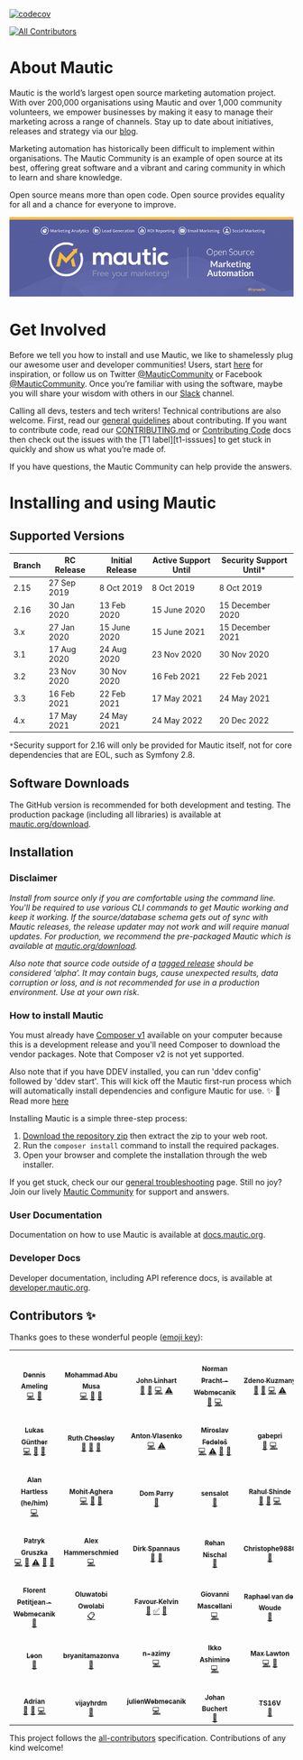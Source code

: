 [![codecov](https://codecov.io/gh/mautic/mautic/branch/features/graph/badge.svg)](https://codecov.io/gh/mautic/mautic)
<!-- ALL-CONTRIBUTORS-BADGE:START - Do not remove or modify this section -->
[![All Contributors](https://img.shields.io/badge/all_contributors-47-orange.svg?style=flat-square)](#contributors-)
<!-- ALL-CONTRIBUTORS-BADGE:END -->

About Mautic
============
Mautic is the world’s largest open source marketing automation project. With over 200,000 organisations using Mautic and over 1,000 community volunteers, we empower businesses by making it easy to manage their marketing across a range of channels. Stay up to date about initiatives, releases and strategy via our [blog][mautic-blog].

Marketing automation has historically been difficult to implement within organisations. The Mautic Community is an example of open source at its best, offering great software and a vibrant and caring community in which to learn and share knowledge.

Open source means more than open code. Open source provides equality for all and a chance for everyone to improve.

![Mautic](.github/readme_image.png "Mautic Open Source Marketing Automation")

Get Involved
=============
Before we tell you how to install and use Mautic, we like to shamelessly plug our awesome user and developer communities! Users, start [here][get-involved] for inspiration, or follow us on Twitter [@MauticCommunity][twitter] or Facebook [@MauticCommunity][facebook]. Once you’re familiar with using the software, maybe you will share your wisdom with others in our [Slack][slack] channel.

Calling all devs, testers and tech writers! Technical contributions are also welcome. First, read our [general guidelines][contributing] about contributing. If you want to contribute code, read our [CONTRIBUTING.md][contributing-md] or [Contributing Code][contribute-developer] docs then check out the issues with the [T1 label][t1-isssues] to get stuck in quickly and show us what you’re made of.

If you have questions, the Mautic Community can help provide the answers.

Installing and using Mautic
============================

## Supported Versions

| Branch | RC Release | Initial Release | Active Support Until | Security Support Until*
|--|--|--|--|--|
|2.15  | 27 Sep 2019 | 8 Oct 2019 | 8 Oct 2019 | 8 Oct 2019
|2.16  | 30 Jan 2020 | 13 Feb 2020 | 15 June 2020 | 15 December 2020
|3.x   | 27 Jan 2020 | 15 June 2020 | 15 June 2021 | 15 December 2021
|3.1   | 17 Aug 2020 | 24 Aug 2020 | 23 Nov 2020 | 30 Nov 2020
|3.2   | 23 Nov 2020 | 30 Nov 2020 | 16 Feb 2021 | 22 Feb 2021
|3.3   | 16 Feb 2021 | 22 Feb 2021 | 17 May 2021 | 24 May 2021
|4.x   | 17 May 2021 | 24 May 2021 | 24 May 2022 | 20 Dec 2022

`*`Security support for 2.16 will only be provided for Mautic itself, not for core dependencies that are EOL, such as Symfony 2.8.

## Software Downloads
The GitHub version is recommended for both development and testing. The production package (including all libraries) is available at [mautic.org/download][download-mautic].

## Installation
### Disclaimer
*Install from source only if you are comfortable using the command line. You'll be required to use various CLI commands to get Mautic working and keep it working. If the source/database schema gets out of sync with Mautic releases, the release updater may not work and will require manual updates. For production, we recommend the pre-packaged Mautic which is available at [mautic.org/download][download-mautic].*

*Also note that source code outside of a [tagged release][tagged-release] should be considered ‘alpha’. It may contain bugs, cause unexpected results, data corruption or loss, and is not recommended for use in a production environment. Use at your own risk.*

### How to install Mautic
You must already have [Composer v1][composer-v1] available on your computer because this is a development release and you'll need Composer to download the vendor packages. Note that Composer v2 is not yet supported.

Also note that if you have DDEV installed, you can run 'ddev config' followed by 'ddev start'. This will kick off the Mautic first-run process which will automatically install dependencies and configure Mautic for use. ✨ 🚀 Read more [here][ddev-mautic]

Installing Mautic is a simple three-step process:

1. [Download the repository zip][download-zip] then extract the zip to your web root.
2. Run the `composer install` command to install the required packages.
3. Open your browser and complete the installation through the web installer.

If you get stuck, check our our [general troubleshooting][troubleshooting] page. Still no joy? Join our lively [Mautic Community][community] for support and answers.

### User Documentation
Documentation on how to use Mautic is available at [docs.mautic.org][mautic-docs].

### Developer Docs
Developer documentation, including API reference docs, is available at [developer.mautic.org][dev-docs].


## Contributors ✨

Thanks goes to these wonderful people ([emoji key](https://allcontributors.org/docs/en/emoji-key)):

<!-- ALL-CONTRIBUTORS-LIST:START - Do not remove or modify this section -->
<!-- prettier-ignore-start -->
<!-- markdownlint-disable -->
<table>
  <tr>
    <td align="center"><a href="https://twitter.com/dennisameling"><img src="https://avatars.githubusercontent.com/u/17739158?v=4?s=100" width="100px;" alt=""/><br /><sub><b>Dennis Ameling</b></sub></a><br /><a href="https://github.com/mautic/mautic/commits?author=dennisameling" title="Code">💻</a> <a href="#userTesting-dennisameling" title="User Testing">📓</a></td>
    <td align="center"><a href="https://steercampaign.com"><img src="https://avatars.githubusercontent.com/u/12627658?v=4?s=100" width="100px;" alt=""/><br /><sub><b>Mohammad Abu Musa</b></sub></a><br /><a href="https://github.com/mautic/mautic/commits?author=mabumusa1" title="Code">💻</a> <a href="#userTesting-mabumusa1" title="User Testing">📓</a> <a href="https://github.com/mautic/mautic/pulls?q=is%3Apr+reviewed-by%3Amabumusa1" title="Reviewed Pull Requests">👀</a></td>
    <td align="center"><a href="http://johnlinhart.com"><img src="https://avatars.githubusercontent.com/u/1235442?v=4?s=100" width="100px;" alt=""/><br /><sub><b>John Linhart</b></sub></a><br /><a href="#userTesting-escopecz" title="User Testing">📓</a> <a href="https://github.com/mautic/mautic/pulls?q=is%3Apr+reviewed-by%3Aescopecz" title="Reviewed Pull Requests">👀</a> <a href="https://github.com/mautic/mautic/commits?author=escopecz" title="Code">💻</a> <a href="https://github.com/mautic/mautic/commits?author=escopecz" title="Tests">⚠️</a></td>
    <td align="center"><a href="https://www.webmecanik.com"><img src="https://avatars.githubusercontent.com/u/14075239?v=4?s=100" width="100px;" alt=""/><br /><sub><b>Norman Pracht - Webmecanik</b></sub></a><br /><a href="#userTesting-npracht" title="User Testing">📓</a> <a href="https://github.com/mautic/mautic/commits?author=npracht" title="Code">💻</a></td>
    <td align="center"><a href="https://webmecanik.com"><img src="https://avatars.githubusercontent.com/u/462477?v=4?s=100" width="100px;" alt=""/><br /><sub><b>Zdeno Kuzmany</b></sub></a><br /><a href="#userTesting-kuzmany" title="User Testing">📓</a> <a href="https://github.com/mautic/mautic/pulls?q=is%3Apr+reviewed-by%3Akuzmany" title="Reviewed Pull Requests">👀</a> <a href="https://github.com/mautic/mautic/commits?author=kuzmany" title="Code">💻</a> <a href="https://github.com/mautic/mautic/commits?author=kuzmany" title="Tests">⚠️</a></td>
    <td align="center"><a href="https://github.com/stevedrobinson"><img src="https://avatars.githubusercontent.com/u/866855?v=4?s=100" width="100px;" alt=""/><br /><sub><b>Steve Robinson</b></sub></a><br /><a href="#userTesting-stevedrobinson" title="User Testing">📓</a> <a href="https://github.com/mautic/mautic/issues?q=author%3Astevedrobinson" title="Bug reports">🐛</a></td>
    <td align="center"><a href="https://github.com/snoblucha"><img src="https://avatars.githubusercontent.com/u/265586?v=4?s=100" width="100px;" alt=""/><br /><sub><b>Petr Šnobl</b></sub></a><br /><a href="https://github.com/mautic/mautic/commits?author=snoblucha" title="Code">💻</a> <a href="https://github.com/mautic/mautic/issues?q=author%3Asnoblucha" title="Bug reports">🐛</a></td>
  </tr>
  <tr>
    <td align="center"><a href="https://github.com/luguenth"><img src="https://avatars.githubusercontent.com/u/9964009?v=4?s=100" width="100px;" alt=""/><br /><sub><b>Lukas Günther</b></sub></a><br /><a href="https://github.com/mautic/mautic/commits?author=luguenth" title="Code">💻</a> <a href="https://github.com/mautic/mautic/commits?author=luguenth" title="Documentation">📖</a> <a href="#userTesting-luguenth" title="User Testing">📓</a></td>
    <td align="center"><a href="https://www.ruthcheesley.co.uk"><img src="https://avatars.githubusercontent.com/u/2930593?v=4?s=100" width="100px;" alt=""/><br /><sub><b>Ruth Cheesley</b></sub></a><br /><a href="#userTesting-rcheesley" title="User Testing">📓</a> <a href="https://github.com/mautic/mautic/pulls?q=is%3Apr+reviewed-by%3Archeesley" title="Reviewed Pull Requests">👀</a> <a href="https://github.com/mautic/mautic/commits?author=rcheesley" title="Documentation">📖</a></td>
    <td align="center"><a href="https://github.com/anton-vlasenko"><img src="https://avatars.githubusercontent.com/u/43744263?v=4?s=100" width="100px;" alt=""/><br /><sub><b>Anton Vlasenko</b></sub></a><br /><a href="https://github.com/mautic/mautic/commits?author=anton-vlasenko" title="Code">💻</a> <a href="https://github.com/mautic/mautic/commits?author=anton-vlasenko" title="Tests">⚠️</a></td>
    <td align="center"><a href="https://www.linkedin.com/in/miroslavfedeles"><img src="https://avatars.githubusercontent.com/u/6388925?v=4?s=100" width="100px;" alt=""/><br /><sub><b>Miroslav Fedeleš</b></sub></a><br /><a href="https://github.com/mautic/mautic/commits?author=fedys" title="Code">💻</a> <a href="https://github.com/mautic/mautic/commits?author=fedys" title="Tests">⚠️</a> <a href="#userTesting-fedys" title="User Testing">📓</a> <a href="https://github.com/mautic/mautic/pulls?q=is%3Apr+reviewed-by%3Afedys" title="Reviewed Pull Requests">👀</a></td>
    <td align="center"><a href="https://github.com/gabepri"><img src="https://avatars.githubusercontent.com/u/73728034?v=4?s=100" width="100px;" alt=""/><br /><sub><b>gabepri</b></sub></a><br /><a href="https://github.com/mautic/mautic/issues?q=author%3Agabepri" title="Bug reports">🐛</a> <a href="https://github.com/mautic/mautic/commits?author=gabepri" title="Code">💻</a></td>
    <td align="center"><a href="https://incentfit.com"><img src="https://avatars.githubusercontent.com/u/13243272?v=4?s=100" width="100px;" alt=""/><br /><sub><b>incentfit</b></sub></a><br /><a href="#userTesting-incentfit" title="User Testing">📓</a></td>
    <td align="center"><a href="http://drahy.net"><img src="https://avatars.githubusercontent.com/u/12815758?v=4?s=100" width="100px;" alt=""/><br /><sub><b>Lukáš Drahý</b></sub></a><br /><a href="https://github.com/mautic/mautic/commits?author=hluchas" title="Code">💻</a> <a href="https://github.com/mautic/mautic/pulls?q=is%3Apr+reviewed-by%3Ahluchas" title="Reviewed Pull Requests">👀</a></td>
  </tr>
  <tr>
    <td align="center"><a href="https://about.me/alanhartless"><img src="https://avatars.githubusercontent.com/u/63312?v=4?s=100" width="100px;" alt=""/><br /><sub><b>Alan Hartless (he/him)</b></sub></a><br /><a href="https://github.com/mautic/mautic/commits?author=alanhartless" title="Code">💻</a></td>
    <td align="center"><a href="http://mohitaghera.in"><img src="https://avatars.githubusercontent.com/u/2618452?v=4?s=100" width="100px;" alt=""/><br /><sub><b>Mohit Aghera</b></sub></a><br /><a href="https://github.com/mautic/mautic/commits?author=mohit-rocks" title="Code">💻</a> <a href="#userTesting-mohit-rocks" title="User Testing">📓</a> <a href="https://github.com/mautic/mautic/pulls?q=is%3Apr+reviewed-by%3Amohit-rocks" title="Reviewed Pull Requests">👀</a></td>
    <td align="center"><a href="https://github.com/domparry"><img src="https://avatars.githubusercontent.com/u/19376765?v=4?s=100" width="100px;" alt=""/><br /><sub><b>Dom Parry</b></sub></a><br /><a href="#userTesting-domparry" title="User Testing">📓</a></td>
    <td align="center"><a href="https://github.com/sensalot"><img src="https://avatars.githubusercontent.com/u/6697244?v=4?s=100" width="100px;" alt=""/><br /><sub><b>sensalot</b></sub></a><br /><a href="#userTesting-sensalot" title="User Testing">📓</a></td>
    <td align="center"><a href="https://github.com/shinde-rahul"><img src="https://avatars.githubusercontent.com/u/1046788?v=4?s=100" width="100px;" alt=""/><br /><sub><b>Rahul Shinde</b></sub></a><br /><a href="https://github.com/mautic/mautic/pulls?q=is%3Apr+reviewed-by%3Ashinde-rahul" title="Reviewed Pull Requests">👀</a> <a href="#userTesting-shinde-rahul" title="User Testing">📓</a> <a href="https://github.com/mautic/mautic/commits?author=shinde-rahul" title="Code">💻</a></td>
    <td align="center"><a href="https://github.com/jos0405"><img src="https://avatars.githubusercontent.com/u/4246909?v=4?s=100" width="100px;" alt=""/><br /><sub><b>jos0405</b></sub></a><br /><a href="https://github.com/mautic/mautic/commits?author=jos0405" title="Code">💻</a> <a href="#userTesting-jos0405" title="User Testing">📓</a></td>
    <td align="center"><a href="http://veenhof.be"><img src="https://avatars.githubusercontent.com/u/161341?v=4?s=100" width="100px;" alt=""/><br /><sub><b>Nick Veenhof</b></sub></a><br /><a href="https://github.com/mautic/mautic/pulls?q=is%3Apr+reviewed-by%3Anickveenhof" title="Reviewed Pull Requests">👀</a></td>
  </tr>
  <tr>
    <td align="center"><a href="https://github.com/patrykgruszka"><img src="https://avatars.githubusercontent.com/u/8580942?v=4?s=100" width="100px;" alt=""/><br /><sub><b>Patryk Gruszka</b></sub></a><br /><a href="https://github.com/mautic/mautic/commits?author=patrykgruszka" title="Code">💻</a> <a href="https://github.com/mautic/mautic/commits?author=patrykgruszka" title="Documentation">📖</a> <a href="https://github.com/mautic/mautic/commits?author=patrykgruszka" title="Tests">⚠️</a> <a href="https://github.com/mautic/mautic/pulls?q=is%3Apr+reviewed-by%3Apatrykgruszka" title="Reviewed Pull Requests">👀</a> <a href="#userTesting-patrykgruszka" title="User Testing">📓</a></td>
    <td align="center"><a href="https://hartmut.io"><img src="https://avatars.githubusercontent.com/u/20030306?v=4?s=100" width="100px;" alt=""/><br /><sub><b>Alex Hammerschmied</b></sub></a><br /><a href="https://github.com/mautic/mautic/commits?author=alexhammerschmied" title="Code">💻</a></td>
    <td align="center"><a href="https://www.twentyzen.com"><img src="https://avatars.githubusercontent.com/u/1241376?v=4?s=100" width="100px;" alt=""/><br /><sub><b>Dirk Spannaus</b></sub></a><br /><a href="https://github.com/mautic/mautic/issues?q=author%3Adsp76" title="Bug reports">🐛</a> <a href="#userTesting-dsp76" title="User Testing">📓</a></td>
    <td align="center"><a href="http://www.linkedin.com/in/rehannischal"><img src="https://avatars.githubusercontent.com/u/43839944?v=4?s=100" width="100px;" alt=""/><br /><sub><b>Rehan Nischal</b></sub></a><br /><a href="https://github.com/mautic/mautic/issues?q=author%3ARehanNischal" title="Bug reports">🐛</a></td>
    <td align="center"><a href="https://github.com/Christophe9880"><img src="https://avatars.githubusercontent.com/u/82932885?v=4?s=100" width="100px;" alt=""/><br /><sub><b>Christophe9880</b></sub></a><br /><a href="#userTesting-Christophe9880" title="User Testing">📓</a></td>
    <td align="center"><a href="https://github.com/dadarya0"><img src="https://avatars.githubusercontent.com/u/48244990?v=4?s=100" width="100px;" alt=""/><br /><sub><b>Saurabh Gupta</b></sub></a><br /><a href="https://github.com/mautic/mautic/commits?author=dadarya0" title="Code">💻</a> <a href="https://github.com/mautic/mautic/pulls?q=is%3Apr+reviewed-by%3Adadarya0" title="Reviewed Pull Requests">👀</a></td>
    <td align="center"><a href="https://github.com/ts-navghane"><img src="https://avatars.githubusercontent.com/u/54406786?v=4?s=100" width="100px;" alt=""/><br /><sub><b>Tejas Navghane</b></sub></a><br /><a href="https://github.com/mautic/mautic/commits?author=ts-navghane" title="Tests">⚠️</a> <a href="https://github.com/mautic/mautic/commits?author=ts-navghane" title="Code">💻</a> <a href="#userTesting-ts-navghane" title="User Testing">📓</a> <a href="https://github.com/mautic/mautic/pulls?q=is%3Apr+reviewed-by%3Ats-navghane" title="Reviewed Pull Requests">👀</a></td>
  </tr>
  <tr>
    <td align="center"><a href="https://www.webmecanik.com"><img src="https://avatars.githubusercontent.com/u/49391402?v=4?s=100" width="100px;" alt=""/><br /><sub><b>Florent Petitjean - Webmecanik</b></sub></a><br /><a href="#userTesting-florentpetitjean" title="User Testing">📓</a></td>
    <td align="center"><a href="https://github.com/tobsowo"><img src="https://avatars.githubusercontent.com/u/5642737?v=4?s=100" width="100px;" alt=""/><br /><sub><b>Oluwatobi Owolabi</b></sub></a><br /><a href="#eventOrganizing-tobsowo" title="Event Organizing">📋</a></td>
    <td align="center"><a href="https://www.linkedin.com/in/favour-kelvin/"><img src="https://avatars.githubusercontent.com/u/39309699?v=4?s=100" width="100px;" alt=""/><br /><sub><b>Favour Kelvin</b></sub></a><br /><a href="https://github.com/mautic/mautic/commits?author=fakela" title="Documentation">📖</a> <a href="#tutorial-fakela" title="Tutorials">✅</a> <a href="#talk-fakela" title="Talks">📢</a></td>
    <td align="center"><a href="http://poisson.phc.dm.unipi.it/~mascellani"><img src="https://avatars.githubusercontent.com/u/101675?v=4?s=100" width="100px;" alt=""/><br /><sub><b>Giovanni Mascellani</b></sub></a><br /><a href="https://github.com/mautic/mautic/commits?author=giomasce" title="Code">💻</a></td>
    <td align="center"><a href="https://github.com/RaphaelWoude"><img src="https://avatars.githubusercontent.com/u/47354694?v=4?s=100" width="100px;" alt=""/><br /><sub><b>Raphael van der Woude</b></sub></a><br /><a href="#userTesting-RaphaelWoude" title="User Testing">📓</a></td>
    <td align="center"><a href="https://github.com/mannp"><img src="https://avatars.githubusercontent.com/u/4335298?v=4?s=100" width="100px;" alt=""/><br /><sub><b>mannp</b></sub></a><br /><a href="https://github.com/mautic/mautic/issues?q=author%3Amannp" title="Bug reports">🐛</a> <a href="#userTesting-mannp" title="User Testing">📓</a></td>
    <td align="center"><a href="https://github.com/MarketSmart"><img src="https://avatars.githubusercontent.com/u/85239715?v=4?s=100" width="100px;" alt=""/><br /><sub><b>MarketSmart</b></sub></a><br /><a href="https://github.com/mautic/mautic/commits?author=MarketSmart" title="Code">💻</a></td>
  </tr>
  <tr>
    <td align="center"><a href="http://www.leuchtfeuer.com"><img src="https://avatars.githubusercontent.com/u/55587275?v=4?s=100" width="100px;" alt=""/><br /><sub><b>Leon</b></sub></a><br /><a href="#userTesting-oltmanns-leuchtfeuer" title="User Testing">📓</a></td>
    <td align="center"><a href="https://github.com/bryanitamazonva"><img src="https://avatars.githubusercontent.com/u/79956709?v=4?s=100" width="100px;" alt=""/><br /><sub><b>bryanitamazonva</b></sub></a><br /><a href="https://github.com/mautic/mautic/issues?q=author%3Abryanitamazonva" title="Bug reports">🐛</a></td>
    <td align="center"><a href="https://github.com/n-azimy"><img src="https://avatars.githubusercontent.com/u/86242419?v=4?s=100" width="100px;" alt=""/><br /><sub><b>n-azimy</b></sub></a><br /><a href="https://github.com/mautic/mautic/commits?author=n-azimy" title="Code">💻</a></td>
    <td align="center"><a href="https://bandism.net/"><img src="https://avatars.githubusercontent.com/u/22633385?v=4?s=100" width="100px;" alt=""/><br /><sub><b>Ikko Ashimine</b></sub></a><br /><a href="https://github.com/mautic/mautic/commits?author=eltociear" title="Code">💻</a></td>
    <td align="center"><a href="https://github.com/maxlawton"><img src="https://avatars.githubusercontent.com/u/1194823?v=4?s=100" width="100px;" alt=""/><br /><sub><b>Max Lawton</b></sub></a><br /><a href="https://github.com/mautic/mautic/commits?author=maxlawton" title="Code">💻</a> <a href="https://github.com/mautic/mautic/commits?author=maxlawton" title="Documentation">📖</a></td>
    <td align="center"><a href="https://github.com/rohitpavaskar"><img src="https://avatars.githubusercontent.com/u/15215575?v=4?s=100" width="100px;" alt=""/><br /><sub><b>Rohit Pavaskar</b></sub></a><br /><a href="https://github.com/mautic/mautic/commits?author=rohitpavaskar" title="Code">💻</a></td>
    <td align="center"><a href="https://www.udemy.com/certificate/UC-5CZA2NJ8/"><img src="https://avatars.githubusercontent.com/u/22201881?v=4?s=100" width="100px;" alt=""/><br /><sub><b>Disha P</b></sub></a><br /><a href="https://github.com/mautic/mautic/commits?author=disha-pishavadia24" title="Code">💻</a></td>
  </tr>
  <tr>
    <td align="center"><a href="http://www.idea2.ch"><img src="https://avatars.githubusercontent.com/u/13075514?v=4?s=100" width="100px;" alt=""/><br /><sub><b>Adrian</b></sub></a><br /><a href="https://github.com/mautic/mautic/pulls?q=is%3Apr+reviewed-by%3Aadiux" title="Reviewed Pull Requests">👀</a> <a href="#userTesting-adiux" title="User Testing">📓</a> <a href="https://github.com/mautic/mautic/commits?author=adiux" title="Code">💻</a></td>
    <td align="center"><a href="https://github.com/vijayhrdm"><img src="https://avatars.githubusercontent.com/u/9714242?v=4?s=100" width="100px;" alt=""/><br /><sub><b>vijayhrdm</b></sub></a><br /><a href="https://github.com/mautic/mautic/issues?q=author%3Avijayhrdm" title="Bug reports">🐛</a></td>
    <td align="center"><a href="https://github.com/julienWebmecanik"><img src="https://avatars.githubusercontent.com/u/79137416?v=4?s=100" width="100px;" alt=""/><br /><sub><b>julienWebmecanik</b></sub></a><br /><a href="https://github.com/mautic/mautic/commits?author=julienWebmecanik" title="Code">💻</a></td>
    <td align="center"><a href="https://github.com/johbuch"><img src="https://avatars.githubusercontent.com/u/31535432?v=4?s=100" width="100px;" alt=""/><br /><sub><b>Johan Buchert</b></sub></a><br /><a href="#userTesting-johbuch" title="User Testing">📓</a></td>
    <td align="center"><a href="https://github.com/TS16V"><img src="https://avatars.githubusercontent.com/u/38064792?v=4?s=100" width="100px;" alt=""/><br /><sub><b>TS16V</b></sub></a><br /><a href="https://github.com/mautic/mautic/issues?q=author%3ATS16V" title="Bug reports">🐛</a></td>
  </tr>
</table>

<!-- markdownlint-restore -->
<!-- prettier-ignore-end -->

<!-- ALL-CONTRIBUTORS-LIST:END -->

This project follows the [all-contributors][all-contributors] specification. Contributions of any kind welcome!

[mautic-blog]: <https://www.mautic.org/blog>
[get-involved]: <https://www.mautic.org/community/get-involved>
[twitter]: <https://twitter.com/MauticCommunity>
[facebook]: <https://www.facebook.com/MauticCommunity/>
[slack]: <https://www.mautic.org/community/get-involved/communication-channels>
[contributing]: <https://contribute.mautic.org/contributing-to-mautic>
[contributing-md]: <https://github.com/mautic/mautic/blob/feature/.github/CONTRIBUTING.md>
[contribute-developer]: <https://contribute.mautic.org/contributing-to-mautic/developer>
[t1-issues]: <https://github.com/mautic/mautic/issues?q=is%3Aissue+is%3Aopen+label%3AT1>
[download-mautic]: <https://www.mautic.org/download>
[tagged-release]: <https://github.com/mautic/mautic/releases>
[composer-v1]: <http://getcomposer.org/>
[download-zip]: <https://github.com/mautic/mautic/archive/refs/heads/features.zip>
[ddev-mautic]: <https://kb.mautic.org/knowledgebase/development/how-to-install-mautic-using-ddev>
[troubleshooting]: <https://docs.mautic.org/en/troubleshooting>
[community]: <https://www.mautic.org/community>
[mautic-docs]: <https://docs.mautic.org>
[dev-docs]: <https://developer.mautic.org>
[all-contributors]: <https://github.com/all-contributors/all-contributors>

